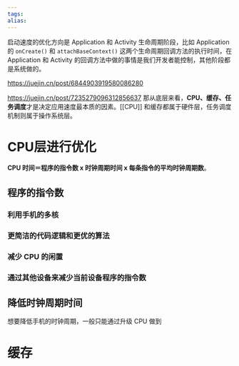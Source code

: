 ```yaml
---
tags: 
alias:
---
```

启动速度的优化方向是 Application 和 Activity 生命周期阶段，比如 Application 的 `onCreate()` 和 `attachBaseContext()` 这两个生命周期回调方法的执行时间，在 Application 和 Activity 的回调方法中做的事情是我们开发者能控制，其他阶段都是系统做的。



https://juejin.cn/post/6844903919580086280

https://juejin.cn/post/7235279096312856637
那从底层来看，**CPU、缓存、任务调度**才是决定应用速度最本质的因素。[[CPU]] 和缓存都属于硬件层，任务调度机制则属于操作系统层。

# CPU层进行优化
**CPU 时间＝程序的指令数 x 时钟周期时间 x 每条指令的平均时钟周期数**。
## 程序的指令数
### **利用手机的多核**
### **更简洁的代码逻辑和更优的算法**
### **减少 CPU 的闲置**
### **通过其他设备来减少当前设备程序的指令数**

## 降低时钟周期时间

想要降低手机的时钟周期，一般只能通过升级 CPU 做到

# 缓存


